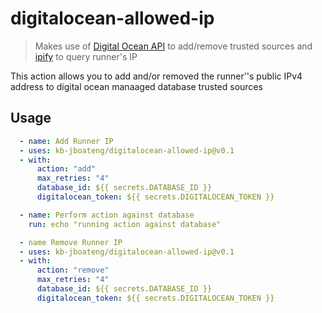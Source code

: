 # digitalocean-allowed-ip

> Makes use of [Digital Ocean API](https://docs.digitalocean.com/reference/api/api-reference/#operation/databases_update_firewall_rules) to add/remove trusted sources and [ipify](https://api.ipify.org) to query runner's IP

This action allows you to add and/or removed the runner''s public IPv4 address to digital ocean manaaged database trusted sources

## Usage
```yaml
  - name: Add Runner IP
  - uses: kb-jboateng/digitalocean-allowed-ip@v0.1
  - with:
      action: "add"
      max_retries: "4"
      database_id: ${{ secrets.DATABASE_ID }}
      digitalocean_token: ${{ secrets.DIGITALOCEAN_TOKEN }}

  - name: Perform action against database
    run: echo "running action against database"

  - name Remove Runner IP
  - uses: kb-jboateng/digitalocean-allowed-ip@v0.1
  - with:
      action: "remove"
      max_retries: "4"
      database_id: ${{ secrets.DATABASE_ID }}
      digitalocean_token: ${{ secrets.DIGITALOCEAN_TOKEN }}
```
